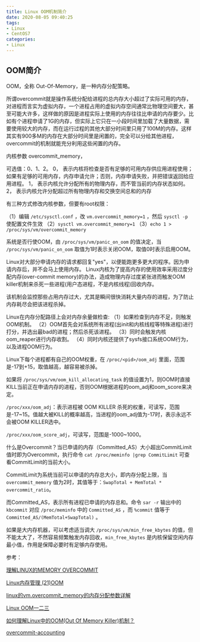 ```yaml
---
title: Linux OOM机制简介
date: 2020-08-05 09:40:25
tags:
- Linux
- CentOS7
categories:
- Linux
---
```


## OOM简介

OOM，全称 Out-Of-Memory，是一种内存分配策略。

所谓overcommit就是操作系统分配给进程的总内存大小超过了实际可用的内存，对进程而言实为虚拟内存，一个进程占用的虚拟内存空间通常比物理空间要大，甚至可能大许多，这样做的原因是进程实际上使用的内存往往比申请的内存要少。比如有个进程申请了1G的内存，但实际上它只在一小段时间里加载了大量数据，需要使用较大的内存，而在运行过程的其他大部分时间里只用了100M的内存。这样其实有900多M的内存在大部分时间里是闲置的，完全可以分给其他进程，overcommit的机制就能充分利用这些闲置的内存。

内核参数 overcommit_memory，

可选值：0、1、2。
0， 表示内核将检查是否有足够的可用内存供应用进程使用；如果有足够的可用内存，内存申请允许；否则，内存申请失败，并把错误返回给应用进程。
1， 表示内核允许分配所有的物理内存，而不管当前的内存状态如何。
2， 表示内核允许分配超过所有物理内存和交换空间总和的内存

有三种方式修改内核参数，但要有root权限：

（1）编辑 `/etc/sysctl.conf` ，改 `vm.overcommit_memory=1` ，然后 `sysctl -p` 使配置文件生效
（2）`sysctl vm.overcommit_memory=1`
（3）`echo 1 > /proc/sys/vm/overcommit_memory`

系统是否行使OOM，由 `/proc/sys/vm/panic_on_oom` 的值决定，当 `/proc/sys/vm/panic_on_oom` 取值为1时表示关闭OOM，取值0时表示启用OOM。

Linux对大部分申请内存的请求都回复"yes"，以便能跑更多更大的程序。因为申请内存后，并不会马上使用内存。
Linux内核为了提高内存的使用效率采用过度分配内存(over-commit memory)的办法，造成物理内存过度紧张进而触发OOM killer机制来杀死一些进程(用户态进程，不是内核线程)回收内存。

该机制会监控那些占用内存过大，尤其是瞬间很快消耗大量内存的进程，为了防止内存耗尽会把该进程杀掉。

Linux在内存分配路径上会对内存余量做检查:
（1）如果检查到内存不足，则触发OOM机制。
（2）OOM首先会对系统所有进程(出init和内核线程等特殊进程)进行打分，并选出最bad的进程；然后杀死该进程。
（3）同时会触发内核oom_reaper进行内存收割。
（4）同时内核还提供了sysfs接口系统OOM行为，以及进程OOM行为。

Linux下每个进程都有自己的OOM权重，在 `/proc/<pid>/oom_adj` 里面，范围是-17到+15，取值越高，越容易被杀掉。

如果将 `/proc/sys/vm/oom_kill_allocating_task` 的值设置为1，则OOM时直接KILL当前正在申请内存的进程，否则OOM根据进程的oom_adj和oom_score来决定。

`/proc/xxx/oom_adj`：表示进程被 OOM KILLER 杀死的权重，可读写，范围是-17~15。值越大被KILL的概率越高，当进程的oom_adj值为-17时，表示永远不会被OOM KILLER选中。

`/proc/xxx/oom_score_adj`，可读写，范围是-1000~1000。

什么是Overcommit？当已申请的内存（Committed_AS）大小超出CommitLimit值时即为Overcommit，执行命令 `cat /proc/meminfo |grep CommitLimit` 可查看CommitLimit的当前大小。

CommitLimit为系统当前可以申请的内存总大小，即内存分配上限，当 `overcommit_memory` 值为2时，其值等于：`SwapTotal + MemTotal * overcommit_ratio`。

而Committed_AS，表示所有进程已申请的内存总和。命令 `sar -r` 输出中的 `kbcommit` 对应 `/proc/meminfo` 中的 `Committed_AS` ，而 `%commit` 值等于 `Committed_AS/(MemTotal+SwapTotal)` 。

如果是大内存机器，可以考虑适当调大 `/proc/sys/vm/min_free_kbytes` 的值，但不能太大了，不然容易频繁触发内存回收，`min_free_kbytes` 是内核保留空闲内存最小值，作用是保障必要时有足够内存使用。
 
参考：

[理解LINUX的MEMORY OVERCOMMIT](http://linuxperf.com/?p=102)

[Linux内存管理 (21)OOM](https://www.cnblogs.com/arnoldlu/p/8567559.html)

[linux的vm.overcommit_memory的内存分配参数详解](http://blog.chinaunix.net/uid-30401178-id-5159439.html)

[Linux OOM一二三](https://www.cnblogs.com/aquester/p/11460372.html)

[如何理解Linux中的OOM(Out Of Memory Killer)机制？](https://www.zhihu.com/question/21972130)

[overcommit-accounting](https://www.kernel.org/doc/Documentation/vm/overcommit-accounting)